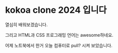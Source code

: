 # kokoa clone 2024 입니다

열심히 배워보겠습니다.

그리고 HTML과 CSS 프로그래밍 언어는 awesome하네요.

어제 노트북에서 한거 오늘 컴퓨터로 pull? 시켜 보았습니다.
